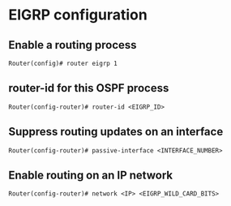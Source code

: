 # EIGRP configuration

## Enable a routing process

    Router(config)# router eigrp 1

## router-id for this OSPF process

    Router(config-router)# router-id <EIGRP_ID>

## Suppress routing updates on an interface

    Router(config-router)# passive-interface <INTERFACE_NUMBER>

## Enable routing on an IP network

    Router(config-router)# network <IP> <EIGRP_WILD_CARD_BITS>

